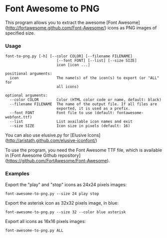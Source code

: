 Font Awesome to PNG
===================

This program allows you to extract the awesome
[Font Awesome] (http://fortawesome.github.com/Font-Awesome/) icons as PNG images
of specified size.

### Usage

    font-to-png.py [-h] [--color COLOR] [--filename FILENAME]
                           [--font FONT] [--list] [--size SIZE]
                           icon [icon ...]

    positional arguments:
      icon                 The name(s) of the icon(s) to export (or "ALL" for
                           all icons)

    optional arguments:
      --color COLOR        Color (HTML color code or name, default: black)
      --filename FILENAME  The name of the output file. If all files are
                           exported, it is used as a prefix.
      --font FONT          Font file to use (default: fontawesome-webfont.ttf)
      --list               List available icon names and exit
      --size SIZE          Icon size in pixels (default: 16)


You can also use elusive.py for [Elusive Icons] (http://aristath.github.com/elusive-iconfont/)

To use the program, you need the Font Awesome TTF file, which is available in
[Font Awesome Github repository] (https://github.com/FortAwesome/Font-Awesome).

### Examples

Export the "play" and "stop" icons as 24x24 pixels images:

    font-awesome-to-png.py --size 24 play stop

Export the asterisk icon as 32x32 pixels image, in blue:

    font-awesome-to-png.py --size 32 --color blue asterisk

Export all icons as 16x16 pixels images:

    font-awesome-to-png.py ALL
